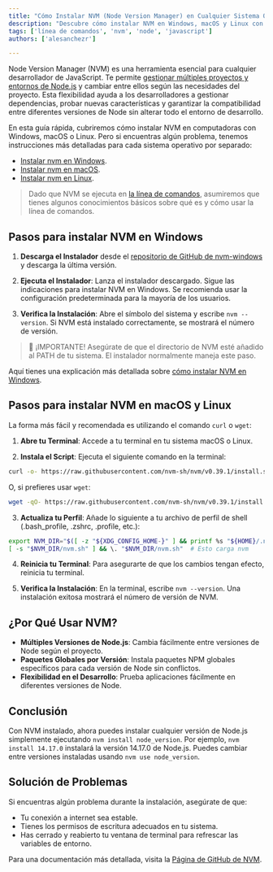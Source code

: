 ```yaml
---
title: "Cómo Instalar NVM (Node Version Manager) en Cualquier Sistema Operativo"
description: "Descubre cómo instalar NVM en Windows, macOS y Linux con nuestra guía completa. Gestiona múltiples entornos de Node.js fácilmente y cambia entre versiones sin problemas."
tags: ['línea de comandos', 'nvm', 'node', 'javascript']
authors: ['alesanchezr']

---
```


Node Version Manager (NVM) es una herramienta esencial para cualquier desarrollador de JavaScript. Te permite [gestionar múltiples proyectos y entornos de Node.js](https://4geeks.com/lesson/what-is-an-environment-in-programming) y cambiar entre ellos según las necesidades del proyecto. Esta flexibilidad ayuda a los desarrolladores a gestionar dependencias, probar nuevas características y garantizar la compatibilidad entre diferentes versiones de Node sin alterar todo el entorno de desarrollo.

En esta guía rápida, cubriremos cómo instalar NVM en computadoras con Windows, macOS o Linux. Pero si encuentras algún problema, tenemos instrucciones más detalladas para cada sistema operativo por separado:

-  [Instalar nvm en Windows](https://4geeks.com/es/how-to/como-instalar-nvm-en-windows).
-  [Instalar nvm en macOS](https://4geeks.com/es/how-to/como-instalar-nvm-en-mac-os-node-js-y-npm).
-  [Instalar nvm en Linux](https://4geeks.com/es/how-to/como-instalar-nvm-en-linux).

> Dado que NVM se ejecuta en [la línea de comandos](https://4geeks.com/technology/command-line), asumiremos que tienes algunos conocimientos básicos sobre qué es y cómo usar la línea de comandos.

## Pasos para instalar NVM en Windows

1. **Descarga el Instalador** desde el [repositorio de GitHub de nvm-windows](https://github.com/coreybutler/nvm-windows/releases) y descarga la última versión.

2. **Ejecuta el Instalador**: Lanza el instalador descargado. Sigue las indicaciones para instalar NVM en Windows. Se recomienda usar la configuración predeterminada para la mayoría de los usuarios.

3. **Verifica la Instalación**: Abre el símbolo del sistema y escribe `nvm --version`. Si NVM está instalado correctamente, se mostrará el número de versión.

> 🚨 ¡IMPORTANTE! Asegúrate de que el directorio de NVM esté añadido al PATH de tu sistema. El instalador normalmente maneja este paso.

Aquí tienes una explicación más detallada sobre [cómo instalar NVM en Windows](https://4geeks.com/how-to/nvm-install-windows).

## Pasos para instalar NVM en macOS y Linux

La forma más fácil y recomendada es utilizando el comando `curl` o `wget`:

1. **Abre tu Terminal**: Accede a tu terminal en tu sistema macOS o Linux.

2. **Instala el Script**: Ejecuta el siguiente comando en la terminal:

```bash
curl -o- https://raw.githubusercontent.com/nvm-sh/nvm/v0.39.1/install.sh | bash
```

O, si prefieres usar `wget`:

```bash
wget -qO- https://raw.githubusercontent.com/nvm-sh/nvm/v0.39.1/install.sh | bash
```

3. **Actualiza tu Perfil**: Añade lo siguiente a tu archivo de perfil de shell (.bash_profile, .zshrc, .profile, etc.):
```bash
export NVM_DIR="$([ -z "${XDG_CONFIG_HOME-}" ] && printf %s "${HOME}/.nvm" || printf %s "${XDG_CONFIG_HOME}/nvm")"
[ -s "$NVM_DIR/nvm.sh" ] && \. "$NVM_DIR/nvm.sh"  # Esto carga nvm
```

4. **Reinicia tu Terminal**: Para asegurarte de que los cambios tengan efecto, reinicia tu terminal.

5. **Verifica la Instalación**: En la terminal, escribe `nvm --version`. Una instalación exitosa mostrará el número de versión de NVM.

## ¿Por Qué Usar NVM?

- **Múltiples Versiones de Node.js**: Cambia fácilmente entre versiones de Node según el proyecto.
- **Paquetes Globales por Versión**: Instala paquetes NPM globales específicos para cada versión de Node sin conflictos.
- **Flexibilidad en el Desarrollo**: Prueba aplicaciones fácilmente en diferentes versiones de Node.

## Conclusión

Con NVM instalado, ahora puedes instalar cualquier versión de Node.js simplemente ejecutando `nvm install node_version`. Por ejemplo, `nvm install 14.17.0` instalará la versión 14.17.0 de Node.js. Puedes cambiar entre versiones instaladas usando `nvm use node_version`.

## Solución de Problemas

Si encuentras algún problema durante la instalación, asegúrate de que:
- Tu conexión a internet sea estable.
- Tienes los permisos de escritura adecuados en tu sistema.
- Has cerrado y reabierto tu ventana de terminal para refrescar las variables de entorno.

Para una documentación más detallada, visita la [Página de GitHub de NVM](https://github.com/nvm-sh/nvm).

